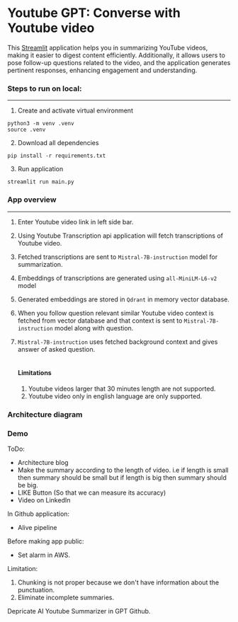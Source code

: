 # Youtube GPT: Converse with Youtube video
This [Streamlit](https://streamlit.io/) application helps you in summarizing YouTube videos, making it easier to digest content efficiently. Additionally, it allows users to pose follow-up questions related to the video, and the application generates pertinent responses, enhancing engagement and understanding.


### Steps to run on local:
---
1. Create and activate virtual environment
```
python3 -m venv .venv
source .venv
```
2. Download all dependencies
```
pip install -r requirements.txt
```
3. Run application
```
streamlit run main.py 
```

### App overview
---
1. Enter Youtube video link in left side bar.
2. Using Youtube Transcription api application will fetch transcriptions of Youtube video.
3. Fetched transcriptions are sent to `Mistral-7B-instruction` model for summarization.
4. Embeddings of transcriptions are generated using `all-MiniLM-L6-v2` model
5. Generated embeddings are stored in `Qdrant` in memory vector database.
6. When you follow question relevant similar Youtube video context is fetched from vector database and that context is sent to `Mistral-7B-instruction` model along with question.
7. `Mistral-7B-instruction` uses fetched background context and gives answer of asked question. 
<br><br>

    #### Limitations
    1. Youtube videos larger that 30 minutes length are not supported.
    2. Youtube video only in english language are only supported.

### Architecture diagram

### Demo



ToDo:
- Architecture blog
- Make the summary according to the length of video. i.e if length is small then summary should be small but if length is big then summary should be big.
- LIKE Button (So that we can measure its accuracy)
- Video on LinkedIn

In Github application:
- Alive pipeline

Before making app public:
- Set alarm in AWS.

Limitation:
1. Chunking is not proper because we don't have information about the punctuation.
2. Eliminate incomplete summaries.

Depricate AI Youtube Summarizer in GPT Github.



